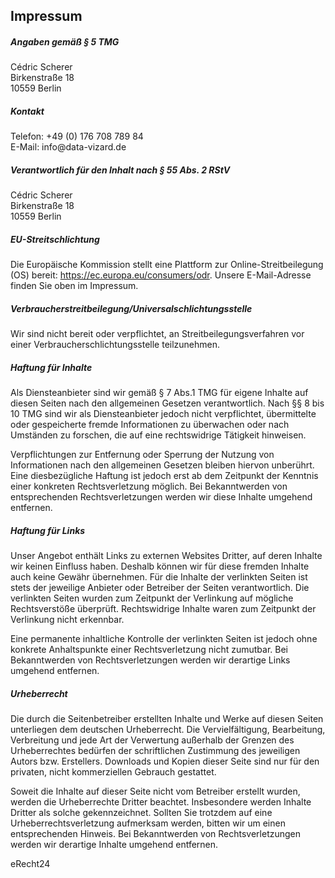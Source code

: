 ## Impressum

##### Angaben gem&auml;&szlig; &sect; 5 TMG

<p>C&eacute;dric Scherer<br />
Birkenstra&szlig;e 18<br />
10559 Berlin</p>

##### Kontakt

<p>Telefon: +49 (0) 176 708 789 84<br />
E-Mail: info@data-vizard.de</p>

##### Verantwortlich f&uuml;r den Inhalt nach &sect; 55 Abs. 2 RStV

<p>C&eacute;dric Scherer<br />
Birkenstra&szlig;e 18<br />
10559 Berlin</p>

##### EU-Streitschlichtung

<p>Die Europ&auml;ische Kommission stellt eine Plattform zur Online-Streitbeilegung (OS) bereit: <a href="https://ec.europa.eu/consumers/odr" target="_blank" rel="noopener noreferrer">https://ec.europa.eu/consumers/odr</a>.  Unsere E-Mail-Adresse finden Sie oben im Impressum.</p>

##### Verbraucher&shy;streit&shy;beilegung/Universal&shy;schlichtungs&shy;stelle

<p>Wir sind nicht bereit oder verpflichtet, an Streitbeilegungsverfahren vor einer Verbraucherschlichtungsstelle teilzunehmen.</p>

##### Haftung f&uuml;r Inhalte

<p>Als Diensteanbieter sind wir gem&auml;&szlig; &sect; 7 Abs.1 TMG f&uuml;r eigene Inhalte auf diesen Seiten nach den allgemeinen Gesetzen verantwortlich. Nach &sect;&sect; 8 bis 10 TMG sind wir als Diensteanbieter jedoch nicht verpflichtet, &uuml;bermittelte oder gespeicherte fremde Informationen zu &uuml;berwachen oder nach Umst&auml;nden zu forschen, die auf eine rechtswidrige T&auml;tigkeit hinweisen.</p> <p>Verpflichtungen zur Entfernung oder Sperrung der Nutzung von Informationen nach den allgemeinen Gesetzen bleiben hiervon unber&uuml;hrt. Eine diesbez&uuml;gliche Haftung ist jedoch erst ab dem Zeitpunkt der Kenntnis einer konkreten Rechtsverletzung m&ouml;glich. Bei Bekanntwerden von entsprechenden Rechtsverletzungen werden wir diese Inhalte umgehend entfernen.</p> 

##### Haftung f&uuml;r Links

<p>Unser Angebot enth&auml;lt Links zu externen Websites Dritter, auf deren Inhalte wir keinen Einfluss haben. Deshalb k&ouml;nnen wir f&uuml;r diese fremden Inhalte auch keine Gew&auml;hr &uuml;bernehmen. F&uuml;r die Inhalte der verlinkten Seiten ist stets der jeweilige Anbieter oder Betreiber der Seiten verantwortlich. Die verlinkten Seiten wurden zum Zeitpunkt der Verlinkung auf m&ouml;gliche Rechtsverst&ouml;&szlig;e &uuml;berpr&uuml;ft. Rechtswidrige Inhalte waren zum Zeitpunkt der Verlinkung nicht erkennbar.</p> <p>Eine permanente inhaltliche Kontrolle der verlinkten Seiten ist jedoch ohne konkrete Anhaltspunkte einer Rechtsverletzung nicht zumutbar. Bei Bekanntwerden von Rechtsverletzungen werden wir derartige Links umgehend entfernen.</p> 

##### Urheberrecht

<p>Die durch die Seitenbetreiber erstellten Inhalte und Werke auf diesen Seiten unterliegen dem deutschen Urheberrecht. Die Vervielf&auml;ltigung, Bearbeitung, Verbreitung und jede Art der Verwertung au&szlig;erhalb der Grenzen des Urheberrechtes bed&uuml;rfen der schriftlichen Zustimmung des jeweiligen Autors bzw. Erstellers. Downloads und Kopien dieser Seite sind nur f&uuml;r den privaten, nicht kommerziellen Gebrauch gestattet.</p> <p>Soweit die Inhalte auf dieser Seite nicht vom Betreiber erstellt wurden, werden die Urheberrechte Dritter beachtet. Insbesondere werden Inhalte Dritter als solche gekennzeichnet. Sollten Sie trotzdem auf eine Urheberrechtsverletzung aufmerksam werden, bitten wir um einen entsprechenden Hinweis. Bei Bekanntwerden von Rechtsverletzungen werden wir derartige Inhalte umgehend entfernen.</p>

<p><span style="font-size=14px;>Quelle: <a href="https://www.e-recht24.de">eRecht24</a></span></p>
